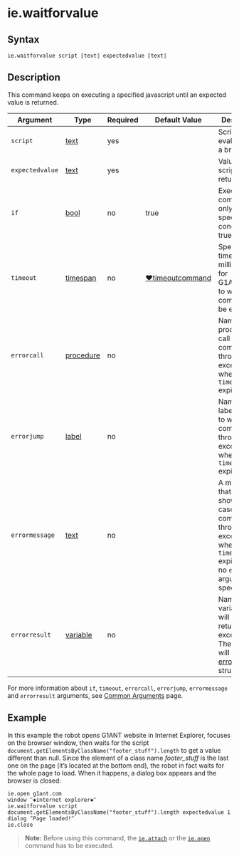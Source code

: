 # ie.waitforvalue

## Syntax

```G1ANT
ie.waitforvalue script ⟦text⟧ expectedvalue ⟦text⟧
```

## Description

This command keeps on executing a specified javascript until an expected value is returned.

| Argument | Type | Required | Default Value | Description |
| -------- | ---- | -------- | ------------- | ----------- |
|`script`| [text](../../G1ANT.Language/Structures/TextStructure.md) | yes|  | Script to be evaluated in a browser |
|`expectedvalue`| [text](../../G1ANT.Language/Structures/TextStructure.md) | yes |  | Value that the script should return |
| `if`           | [bool](../../G1ANT.Language/Structures/BooleanStructure.md) | no       | true                                                        | Executes the command only if a specified condition is true   |
| `timeout`      | [timespan](../../G1ANT.Language/Structures/TimeSpanStructure.md) | no       | [♥timeoutcommand](../../G1ANT.Addon.Core/Variables/TimeoutCommandVariable.md) | Specifies time in milliseconds for G1ANT.Robot to wait for the command to be executed |
| `errorcall`    | [procedure](../../G1ANT.Language/Structures/ProcedureStructure.md) | no       |                                                             | Name of a procedure to call when the command throws an exception or when a given `timeout` expires |
| `errorjump`    | [label](../../G1ANT.Language/Structures/LabelStructure.md) | no       |                                                             | Name of the label to jump to when the command throws an exception or when a given `timeout` expires |
| `errormessage` | [text](../../G1ANT.Language/Structures/TextStructure.md) | no       |                                                             | A message that will be shown in case the command throws an exception or when a given `timeout` expires, and no `errorjump` argument is specified |
| `errorresult`  | [variable](../../G1ANT.Language/Structures/VariableStructure.md) | no       |                                                             | Name of a variable that will store the returned exception. The variable will be of [error](../../G1ANT.Language/Structures/ErrorStructure.md) structure  |

For more information about `if`, `timeout`, `errorcall`, `errorjump`, `errormessage` and `errorresult` arguments, see [Common Arguments](../../../appendices/common-arguments.md) page.

## Example

In this example the robot opens G1ANT website in Internet Explorer, focuses on the browser window, then waits for the script  `document.getElementsByClassName("footer_stuff").length` to get a value different than null. Since the element of a class name *footer_stuff* is the last one on the page (it’s located at the bottom end), the robot in fact waits for the whole page to load. When it happens, a dialog box appears and the browser is closed:

```G1ANT
ie.open g1ant.com
window ‴✱internet explorer✱‴
ie.waitforvalue script document.getElementsByClassName("footer_stuff").length expectedvalue 1
dialog ‴Page loaded!‴
ie.close
```

> **Note:** Before using this command, the [`ie.attach`](IEAttachCommand.md) or the [`ie.open`](IEOpenCommand.md) command has to be executed.

